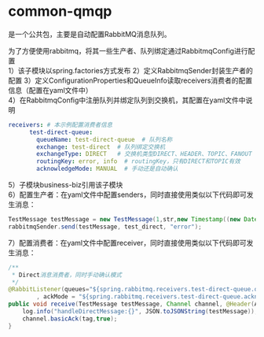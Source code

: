 # common-qmqp
是一个公共包，主要是自动配置RabbitMQ消息队列。

为了方便使用rabbitmq，将其一些生产者、队列绑定通过RabbitmqConfig进行配置  
1）该子模块以spring.factories方式发布
2）定义RabbitmqSender封装生产者的配置
3）定义ConfigurationProperties和QueueInfo读取receivers消费者的配置信息（配置在yaml文件中）  
4）在RabbitmqConfig中注册队列并绑定队列到交换机，其配置在yaml文件中说明
```yaml
receivers: # 本示例配置消费者信息
      test-direct-queue:
        queueName: test-direct-queue  # 队列名称
        exchange: test-direct  # 队列绑定交换机
        exchangeType: DIRECT   # 交换机类型DIRECT、HEADER、TOPIC、FANOUT
        routingKey: error, info  # routingKey，只有DIRECT和TOPIC有效
        acknowledgeMode: MANUAL  # 手动还是自动确认
```
5）子模块business-biz引用该子模块  
6）配置生产者：在yaml文件中配置senders，同时直接使用类似以下代码即可发生消息：
```java
TestMessage testMessage = new TestMessage(1,str,new Timestamp((new Date()).getTime()));
rabbitmqSender.send(testMessage, test_direct, "error");
```
7）配置消费者：在yaml文件中配置receiver，同时直接使用类似以下代码即可发生消息：
```java
/**
 * Direct消息消费者，同时手动确认模式
 */
@RabbitListener(queues="${spring.rabbitmq.receivers.test-direct-queue.queueName}"
        , ackMode = "${spring.rabbitmq.receivers.test-direct-queue.acknowledgeMode}")
public void receive(TestMessage testMessage, Channel channel, @Header(AmqpHeaders.DELIVERY_TAG) long tag) throws IOException {
    log.info("handleDirectMessage:{}", JSON.toJSONString(testMessage));
    channel.basicAck(tag,true);
}
```